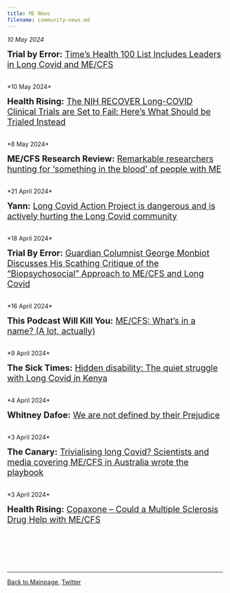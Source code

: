 ```yaml
---
title: ME News 
filename: community-news.md
---
```

<!---
*2024*

<span style="font-size:1.4em;"> **:** []() </span>

<br/>
-->
*10 May 2024*

<span style="font-size:1.4em;"> **Trial by Error:** [Time’s Health 100 List Includes Leaders in Long Covid and ME/CFS](https://virology.ws/2024/05/10/trial-by-error-times-health100-list-includes-leaders-in-long-covid-and-me-cfs/) </span>

<br/>
*10 May 2024*

<span style="font-size:1.4em;"> **Health Rising:** [The NIH RECOVER Long-COVID Clinical Trials are Set to Fail: Here’s What Should be Trialed Instead](https://www.healthrising.org/blog/2024/05/10/recover-clinical-trials-fail/) </span>

<br/>
*8 May 2024*

<span style="font-size:1.4em;"> **ME/CFS Research Review:** [Remarkable researchers hunting for ‘something in the blood’ of people with ME](https://mecfsresearchreview.me/2024/05/08/researchers-hunting-for-something-in-the-blood-of-people-with-me/) </span>

<br/>
*21 April 2024*

<span style="font-size:1.4em;"> **Yann:** [Long Covid Action Project is dangerous and is actively hurting the Long Covid community](LCAP.md) </span>

<br/>
*18 April 2024*

<span style="font-size:1.4em;"> **Trial By Error:** [Guardian Columnist George Monbiot Discusses His Scathing Critique of the “Biopsychosocial” Approach to ME/CFS and Long Covid](https://virology.ws/2024/04/18/trial-by-error-guardian-columnist-george-monbiot-discusses-his-scathing-critique-of-the-biopsychosocial-approach-to-me-cfs-and-long-covid/) </span>

<br/>
*16 April 2024*

<span style="font-size:1.4em;"> **This Podcast Will Kill You:** [ME/CFS: What’s in a name? (A lot, actually)](https://thispodcastwillkillyou.com/2024/04/16/episode-137-me-cfs-whats-in-a-name-a-lot-actually/) </span>

<br/>
*9 April 2024*

<span style="font-size:1.4em;"> **The Sick Times:** [Hidden disability: The quiet struggle with Long Covid in Kenya](https://thesicktimes.org/2024/04/09/hidden-disability-the-quiet-struggle-with-long-covid-in-kenya/) </span>

<br/>
*4 April 2024*

<span style="font-size:1.4em;"> **Whitney Dafoe:** [We are not defined by their Prejudice](https://whitneydafoe.com/mecfs/?post=we-are-not-defined-by-their-prejudice) </span>

<br/>
*3 April 2024*

<span style="font-size:1.4em;"> **The Canary:** [Trivialising long Covid? Scientists and media covering ME/CFS in Australia wrote the playbook](https://www.thecanary.co/global/2024/03/27/trivialising-long-covid-scientists-and-media-covering-me-cfs-in-australia-wrote-the-playbook/) </span>

<br/>
*3 April 2024*

<span style="font-size:1.4em;"> **Health Rising:** [Copaxone – Could a Multiple Sclerosis Drug Help with ME/CFS](https://www.healthrising.org/blog/2024/04/03/copaxone-multiple-sclerosis-chronic-fatigue-syndrome/) </span>

<br/>


<br/><br/><br/>

---

[Back to Mainpage](https://me-cfs.github.io), [Twitter](https://twitter.com/yann_mecfs)
